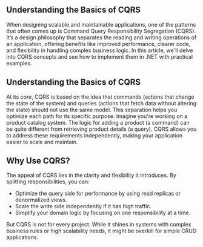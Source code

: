 ## Understanding the Basics of CQRS
When designing scalable and maintainable applications, one of the patterns that often comes up is Command Query Responsibility Segregation (CQRS). 
It’s a design philosophy that separates the reading and writing operations of an application, offering benefits like improved performance, clearer code, and flexibility in handling complex business logic.
In this article, we'll delve into CQRS concepts and see how to implement them in .NET with practical examples.

## Understanding the Basics of CQRS
At its core, CQRS is based on the idea that commands (actions that change the state of the system) and queries (actions that fetch data without altering the state) should not use the same model.
This separation helps you optimize each path for its specific purpose.
Imagine you're working on a product catalog system. The logic for adding a product (a command) can be quite different from retrieving product details (a query).
CQRS allows you to address these requirements independently, making your application easier to scale and maintain.

## Why Use CQRS?
The appeal of CQRS lies in the clarity and flexibility it introduces. By splitting responsibilities, you can:

- Optimize the query side for performance by using read replicas or denormalized views.
- Scale the write side independently if it has high traffic.
- Simplify your domain logic by focusing on one responsibility at a time.

But CQRS is not for every project. While it shines in systems with complex business rules or high scalability needs, it might be overkill for simple CRUD applications.
